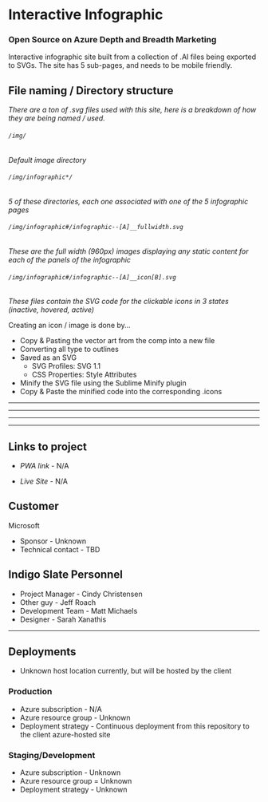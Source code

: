 # Interactive Infographic
### Open Source on Azure Depth and Breadth Marketing

Interactive infographic site built from a collection of .AI files being exported to SVGs.  The site has 5 sub-pages, and needs to be mobile friendly.



## File naming / Directory structure

*There are a ton of .svg files used with this site, here is a breakdown of how they are being named / used.*


###### `/img/`

*Default image directory*



###### `/img/infographic*/`

*5 of these directories, each one associated with one of the 5 infographic pages*



###### `/img/infographic#/infographic--[A]__fullwidth.svg`

*These are the full width (960px) images displaying any static content for each of the panels of the infographic*


###### `/img/infographic#/infographic--[A]__icon[B].svg`
*These files contain the SVG code for the clickable icons in 3 states (inactive, hovered, active)*

Creating an icon / image is done by...
- Copy & Pasting the vector art from the comp into a new file
- Converting all type to outlines
- Saved as an SVG
  - SVG Profiles: SVG 1.1
  - CSS Properties: Style Attributes
- Minify the SVG file using the Sublime Minify plugin
- Copy & Paste the minified code into the corresponding .icons



---
---
---
---

## Links to project
* *PWA link* - N/A

* *Live Site* - N/A

## Customer
Microsoft
* Sponsor - Unknown
* Technical contact - TBD

## Indigo Slate Personnel
* Project Manager - Cindy Christensen
* Other guy - Jeff Roach
* Development Team - Matt Michaels
* Designer - Sarah Xanathis

---

## Deployments
* Unknown host location currently, but will be hosted by the client

### Production
* Azure subscription - N/A
* Azure resource group - Unknown
* Deployment strategy - Continuous deployment from this repository to the client azure-hosted site

### Staging/Development
* Azure subscription - Unknown
* Azure resource group = Unknown
* Deployment strategy - Unknown
